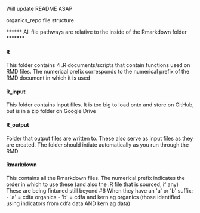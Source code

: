 Will update README ASAP

organics_repo file structure

****** All file pathways are relative to the inside of the Rmarkdown folder *******

#### R
  This folder contains 4 .R documents/scripts that contain functions used on RMD files. The numerical prefix corresponds to the numerical prefix of the RMD document in which it is used

#### R_input
  This folder contains input files. It is too big to load onto and store on GitHub, but is in a zip folder on Google Drive
  
#### R_output
  Folder that output files are written to. These also serve as input files as they are created. The folder should intiate automatically as you run through the RMD
  
#### Rmarkdown
  This contains all the Rmarkdown files. The numerical prefix indicates the order in which to use these (and also the .R file that is sourced, if any)
  These are being fintuned still beyond #6
  When they have an 'a' or 'b' suffix:
    - 'a' = cdfa organics
    - 'b' = cdfa and kern ag organics (those identified using indicators from cdfa data AND kern ag data)
